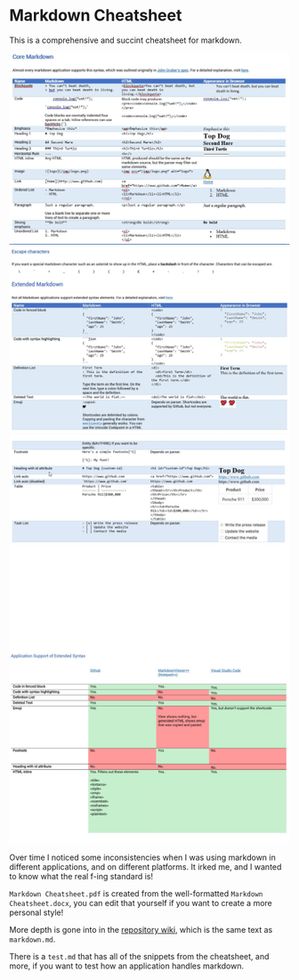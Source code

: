 # Markdown Cheatsheet

This is a comprehensive and succint cheatsheet for markdown. 

![screenshot](img/screenshot.jpg)
![screenshot 2](img/screenshot2.jpg)
![screenshot 3](img/screenshot3.jpg)
![screenshot 4](img/screenshot4.jpg)

Over time I noticed some inconsistencies when I was using markdown in different applications, and on different platforms. It irked me, and I wanted to know what the real f-ing standard is!

`Markdown Cheatsheet.pdf` is created from the well-formatted `Markdown Cheatsheet.docx`, you can edit that yourself if you want to create a more personal style!

More depth is gone into in the [repository wiki](https://github.com/robole/markdown-cheatsheet/wiki), which is the same text as `markdown.md`. 

There is a `test.md` that has all of the snippets from the cheatsheet, and more, if you want to test how an application handles markdown.